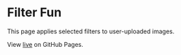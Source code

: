 # Filter Fun
This page applies selected filters to user-uploaded images.

View [live](https://run-cmw.github.io/filter-fun/) on GitHub Pages.

